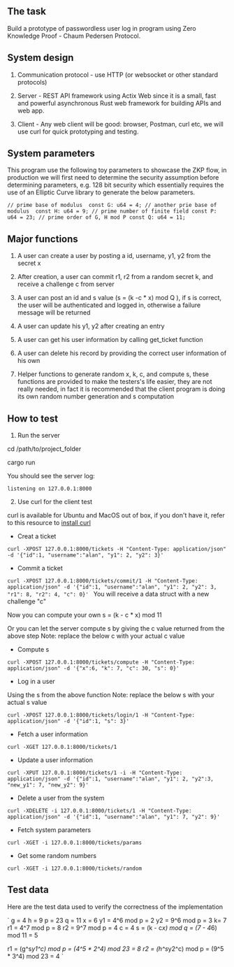 ## The task

Build a prototype of passwordless user log in program using Zero Knowledge Proof - Chaum Pedersen Protocol.

## System design

1. Communication protocol - use HTTP (or websocket or other standard protocols)

2. Server - REST API framework using Actix Web since it is a small, fast and powerful asynchronous Rust web framework for building APIs and web app.

3. Client - Any web client will be good: browser, Postman, curl etc, we will use curl for quick prototyping and testing.

## System parameters

This program use the following toy parameters to showcase the ZKP flow, in production we will first need to determine the security assumption before determining parameters, e.g. 128 bit security which essentially requires the use of an Elliptic Curve library to generate the below parameters.

`// prime base of modulus 
const G: u64 = 4;
// another prie base of modulus 
const H: u64 = 9;
// prime number of finite field
const P: u64 = 23;
// prime order of G, H mod P
const Q: u64 = 11;
`

## Major functions

1. A user can create a user by posting a id, username, y1, y2 from the secret x

2. After creation, a user can commit r1, r2 from a random secret k, and receive a challenge c from server

3. A user can post an id and s value (s = (k -c * x) mod Q ), if s is correct, the user will be authenticated and logged in, otherwise a failure message will be returned

4. A user can update his y1, y2 after creating an entry

5. A user can get his user information by calling get_ticket function

6. A user can delete his record by providing the correct user information of his own

7. Helper functions to generate random x, k, c, and compute s, these functions are provided to make the testers's life easier, they are not really needed, in fact it is recommended that the client program is doing its own random number generation and s computation

## How to test 

1. Run the server

cd /path/to/project_folder

cargo run

You should see the server log:

`listening on 127.0.0.1:8000
`

2. Use curl for the client test

curl is available for Ubuntu and MacOS out of box, if you don't have it, refer to this resource to [install curl](https://idratherbewriting.com/learnapidoc/docapis_install_curl.html)

- Creat a ticket 

`curl -XPOST 127.0.0.1:8000/tickets -H "Content-Type: application/json" -d '{"id":1, "username":"alan", "y1": 2, "y2": 3}'
`

- Commit a ticket

`curl -XPOST 127.0.0.1:8000/tickets/commit/1 -H "Content-Type: application/json" -d '{"id":1, "username":"alan", "y1": 2, "y2": 3, "r1": 8, "r2": 4, "c": 0}'
`
You will receive a data struct with a new challenge "c"

Now you can compute your own s = (k - c * x) mod 11

Or you can let the server compute s by giving the c value returned from the above step
Note: replace the below c with your actual c value

- Compute s

`curl -XPOST 127.0.0.1:8000/tickets/compute -H "Content-Type: application/json" -d '{"x":6, "k": 7, "c": 30, "s": 0}'
`
- Log in a user 

Using the s from the above function
Note: replace the below s with your actual s value

`curl -XPOST 127.0.0.1:8000/tickets/login/1 -H "Content-Type: application/json" -d '{"id":1, "s": 3}'
`

- Fetch a user information

`curl -XGET 127.0.0.1:8000/tickets/1
`

- Update a user information

`curl -XPUT 127.0.0.1:8000/tickets/1 -i -H "Content-Type: application/json" -d '{"id":1, "username":"alan", "y1": 2, "y2":3, "new_y1": 7, "new_y2": 9}'
`
- Delete a user from the system

`curl -XDELETE -i 127.0.0.1:8000/tickets/1 -H "Content-Type: application/json" -d '{"id":1, "username":"alan", "y1": 7, "y2": 9}'
`
- Fetch system parameters

`curl -XGET -i 127.0.0.1:8000/tickets/params
`

- Get some random numbers

`curl -XGET -i 127.0.0.1:8000/tickets/random
`

## Test data

Here are the test data used to verify the correctness of the implementation

`
g = 4
h = 9
p = 23
q = 11
x = 6
y1 = 4^6 mod p = 2
y2 = 9^6 mod p = 3
k= 7
r1 = 4^7 mod p = 8
r2 = 9^7 mod p = 4
c = 4
s = (k - c*x) mod q = (7 - 4*6) mod 11 = 5

r1 = (g^s*y1^c) mod p = (4^5 * 2^4) mod 23 = 8
r2 = (h^s*y2^c) mod p = (9^5 * 3^4) mod 23 = 4
`







